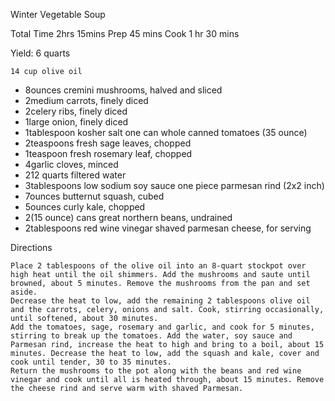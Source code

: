Winter Vegetable Soup

Total Time  2hrs 15mins
  Prep 45 mins
  Cook 1 hr 30 mins

Yield: 6 quarts

    14 cup olive oil
- 8ounces cremini mushrooms, halved and sliced
- 2medium carrots, finely diced
- 2celery ribs, finely diced
- 1large onion, finely diced
- 1tablespoon kosher salt
    one can whole canned tomatoes (35 ounce)
- 2teaspoons fresh sage leaves, chopped
- 1teaspoon fresh rosemary leaf, chopped
- 4garlic cloves, minced
- 212 quarts filtered water
- 3tablespoons low sodium soy sauce
    one piece parmesan rind (2x2 inch)
- 7ounces butternut squash, cubed
- 5ounces curly kale, chopped
- 2(15 ounce) cans great northern beans, undrained
- 2tablespoons red wine vinegar
    shaved parmesan cheese, for serving

Directions

    Place 2 tablespoons of the olive oil into an 8-quart stockpot over high heat until the oil shimmers. Add the mushrooms and saute until browned, about 5 minutes. Remove the mushrooms from the pan and set aside.
    Decrease the heat to low, add the remaining 2 tablespoons olive oil and the carrots, celery, onions and salt. Cook, stirring occasionally, until softened, about 30 minutes.
    Add the tomatoes, sage, rosemary and garlic, and cook for 5 minutes, stirring to break up the tomatoes. Add the water, soy sauce and Parmesan rind, increase the heat to high and bring to a boil, about 15 minutes. Decrease the heat to low, add the squash and kale, cover and cook until tender, 30 to 35 minutes.
    Return the mushrooms to the pot along with the beans and red wine vinegar and cook until all is heated through, about 15 minutes. Remove the cheese rind and serve warm with shaved Parmesan.

